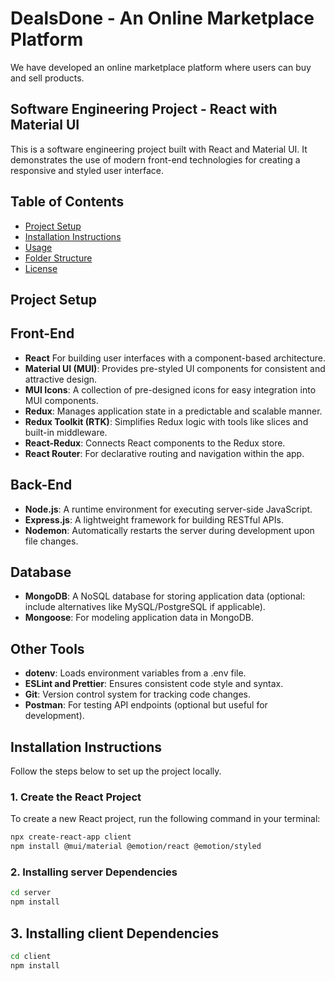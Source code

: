 # DealsDone - An Online Marketplace Platform

We have developed an online marketplace platform where users can buy and sell products.
## Software Engineering Project - React with Material UI

This is a software engineering project built with React and Material UI. It demonstrates the use of modern front-end technologies for creating a responsive and styled user interface.

## Table of Contents

- [Project Setup](#project-setup)
- [Installation Instructions](#installation-instructions)
- [Usage](#usage)
- [Folder Structure](#folder-structure)
- [License](#license)

## Project Setup

 ## Front-End
- **React** For building user interfaces with a component-based architecture.
- **Material UI (MUI)**: Provides pre-styled UI components for consistent and attractive design.
- **MUI Icons**: A collection of pre-designed icons for easy integration into MUI components.
- **Redux**: Manages application state in a predictable and scalable manner.
- **Redux Toolkit (RTK)**: Simplifies Redux logic with tools like slices and built-in middleware.
- **React-Redux**: Connects React components to the Redux store.
- **React Router**: For declarative routing and navigation within the app.

## Back-End
- **Node.js**: A runtime environment for executing server-side JavaScript.
- **Express.js**: A lightweight framework for building RESTful APIs.
- **Nodemon**: Automatically restarts the server during development upon file changes.

## Database
- **MongoDB**: A NoSQL database for storing application data (optional: include alternatives like MySQL/PostgreSQL if applicable).
- **Mongoose**: For modeling application data in MongoDB.

## Other Tools
- **dotenv**: Loads environment variables from a .env file.
- **ESLint and Prettier**: Ensures consistent code style and syntax.
- **Git**: Version control system for tracking code changes.
- **Postman**: For testing API endpoints (optional but useful for development).


## Installation Instructions

Follow the steps below to set up the project locally.

### 1. Create the React Project

To create a new React project, run the following command in your terminal:

```bash
npx create-react-app client
npm install @mui/material @emotion/react @emotion/styled
```

### 2. Installing server Dependencies
```bash
cd server
npm install
```

## 3. Installing client Dependencies
```bash
cd client
npm install
```


